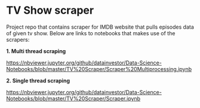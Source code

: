 # TV Show scraper
Project repo that contains scraper for IMDB website that pulls episodes data of given tv show.
Below are links to notebooks that makes use of the scrapers:

<b> 1. Multi thread scraping </b>

https://nbviewer.jupyter.org/github/datainvestor/Data-Science-Notebooks/blob/master/TV%20Scraper/Scraper%20Multiprocessing.ipynb

<b> 2. Single thread scraping </b>

https://nbviewer.jupyter.org/github/datainvestor/Data-Science-Notebooks/blob/master/TV%20Scraper/Scraper.ipynb
